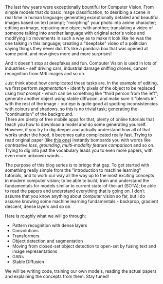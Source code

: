 The last few years were exceptionally bountiful for Computer Vision. From simple models that do basic image classification, to desribing a scene in real time in human language; generating exceptionally detailed and beautiful images based on text prompt; "morphing" your photo into anime character; editing an image, replacing one object with another; translating a video of someone talking into another language with original actor's voice and modifying lip movements in such a way as to make it look like he was the one talking in this language; creating a "deepfake" video of a politician saying things they never did. It's like a pandora box that was opened at some point, and now gives more and more surprises!  

And it doesn't stop at deepfakes and fun. Computer Vision is used in lots of industries - self driving cars, industrial damage sniffing drones, cancer recognition from MRI images and so on.  

Just think about how complicated these tasks are. In the example of editing, we first perform *segmentation* - identify pixels of the object to be replaced using *text prompt* - which can be something like "third person from the left"; generate another object using stable diffusion, and make sure it "blends in" with the rest of the image - our eye is quite good at spotting inconsistencies with colours and shadows, so this is no trivial task; generating the "continuation" of the background.  
There are plenty of free mobile apps for that, plenty of online tutorials that teach you how to download a model and do some generating yourself. However, if you try to dig deeper and actually understand how all of that works under the hood, it becomes quite complicated really fast. Trying to read original paper (like [this one](https://arxiv.org/pdf/2303.05499.pdf)) instantly bombards you with words like *contrastive loss*, *grounding*, *multi-modality feature comparison* and so on. Trying to dig into just the vocabulary leads you to even more papers, with even more unknown words...  

The purpose of this blog series is to bridge that gap. To get started with something really simple from the "introduction to machine learning" tutorials, and to work our way all the way up to the most exciting concepts in modern computer vision; to be able to build, train and understand the fundamentals for models similar to current state-of-the-art (SOTA); be able to read the papers and understand everything that is going on. I don't assume that you know anything about computer vision so far, but I do assume knowing some machine learning fundamentals - backprop, gradient descent, dense layers and so on.  

Here is roughly what we will go through:
- Pattern recognition with dense layers
- Convolutions
- Transformers
- Object detection and segmentation
- Moving from closed-set object detection to open-set by fusing text and image representations
- GANs
- Stable Diffusion  

We will be writing code, training our own models, reading the actual papers and explaining the concepts from them. Stay tuned!